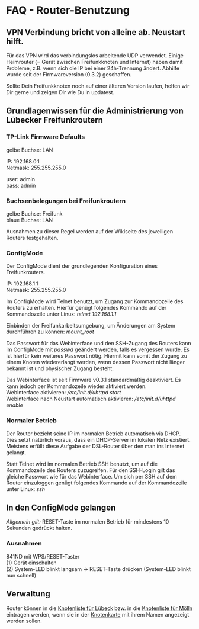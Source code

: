 # FAQ - Router-Benutzung

## VPN Verbindung bricht von alleine ab. Neustart hilft.

Für das VPN wird das verbindungslos arbeitende UDP verwendet. Einige Heimrouter (= Gerät zwischen Freifunkknoten und Internet) haben damit Probleme, z.B. wenn sich die IP bei einer 24h-Trennung ändert. Abhilfe wurde seit der Firmwareversion (0.3.2) geschaffen. 

Sollte Dein Freifunkknoten noch auf einer älteren Version laufen, helfen wir Dir gerne und zeigen Dir wie Du in updatest.


## Grundlagenwissen für die Administrierung von Lübecker Freifunkroutern
### TP-Link Firmware Defaults
gelbe Buchse: LAN

IP: 192.168.0.1<br />
Netmask: 255.255.255.0

user: admin<br />
pass: admin


### Buchsenbelegungen bei Freifunkroutern
gelbe Buchse: Freifunk<br />
blaue Buchse: LAN

Ausnahmen zu dieser Regel werden auf der Wikiseite des jeweiligen Routers festgehalten.

### ConfigMode
Der ConfigMode dient der grundlegenden Konfiguration eines Freifunkrouters.

IP: 192.168.1.1<br />
Netmask: 255.255.255.0

Im ConfigMode wird Telnet benutzt, um Zugang zur Kommandozeile des Routers zu erhalten.
Hierfür genügt folgendes Kommando auf der Kommandozeile unter Linux: *telnet 192.168.1.1*

Einbinden der Freifunkarbeitsumgebung, um Änderungen am System durchführen zu können: *mount_root*

Das Passwort für das Webinterface und den SSH-Zugang des Routers kann im ConfigMode mit *passwd* geändert werden, falls es vergessen wurde. Es ist hierfür kein weiteres Passwort nötig. Hiermit kann somit der Zugang zu einem Knoten wiedererlangt werden, wenn dessen Passwort nicht länger bekannt ist und physischer Zugang besteht.

Das Webinterface ist seit Firmware v0.3.1 standardmäßig deaktiviert. Es kann jedoch per Kommandozeile wieder aktiviert werden.<br />
Webinterface aktivieren: */etc/init.d/uhttpd start*<br />
Webinterface nach Neustart automatisch aktivieren: */etc/init.d/uhttpd enable*

### Normaler Betrieb
Der Router bezieht seine IP im normalen Betrieb automatisch via DHCP. Dies setzt natürlich voraus, dass ein DHCP-Server im lokalen Netz existiert. Meistens erfüllt diese Aufgabe der DSL-Router über den man ins Internet gelangt.

Statt Telnet wird im normalen Betrieb SSH benutzt, um auf die Kommandozeile des Routers zuzugreifen. Für den SSH-Login gilt das gleiche Passwort wie für das Webinterface. Um sich per SSH auf dem Router einzuloggen genügt folgendes Kommando auf der Kommandozeile unter Linux: *ssh <per DHCP zugewiesene IP>*


## In den ConfigMode gelangen
*Allgemein gilt:* RESET-Taste im normalen Betrieb für mindestens 10 Sekunden gedrückt halten.

### Ausnahmen
841ND mit WPS/RESET-Taster<br />
(1) Gerät einschalten <br />
(2) System-LED blinkt langsam -> RESET-Taste drücken (System-LED blinkt nun schnell)


## Verwaltung
Router können in die [Knotenliste für Lübeck](https://freifunk.metameute.de/wiki/Knoten) bzw. in die [Knotenliste für Mölln](https://freifunk.metameute.de/wiki/Moelln%3AKnoten) eintragen werden, wenn sie in der [Knotenkarte](https://wiki.ffhl/Knoten) mit ihrem Namen angezeigt werden sollen.